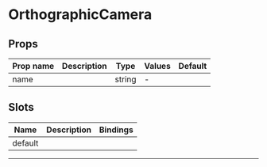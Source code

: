 # OrthographicCamera

## Props

| Prop name | Description | Type   | Values | Default |
| --------- | ----------- | ------ | ------ | ------- |
| name      |             | string | -      |         |

## Slots

| Name    | Description | Bindings |
| ------- | ----------- | -------- |
| default |             |          |

---
